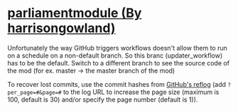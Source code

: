 # [parliamentmodule (By harrisongowland)](https://github.com/harrisongowland/parliamentmodule)

Unfortunately the way GitHub triggers workflows doesn't allow them to run on a schedule on a non-default branch. So this branc (updater_workflow) has to be the default. Switch to a different branch to see the source code of the mod (for ex. master -> the master branch of the mod)

To recover lost commits, use the commit hashes from [GitHub's reflog](https://api.github.com/repos/KtaneModules/parliamentmodule-harrisongowland/events) (add `?per_page=#&page=#` to the log URL to increase the page size (maximum is 100, default is 30) and/or specify the page number (default is 1)).
